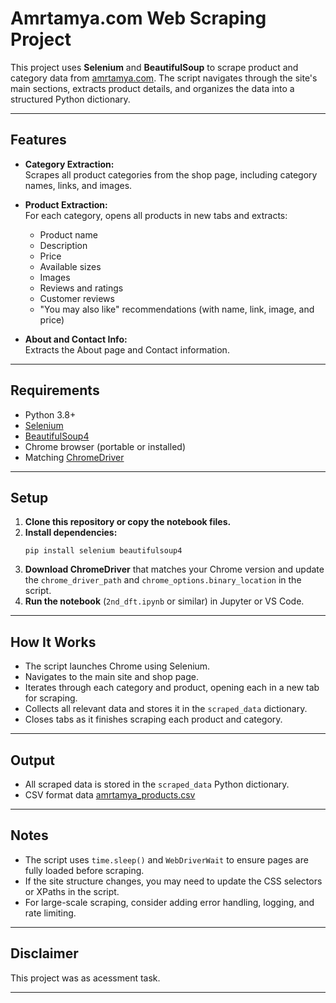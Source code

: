 # Amrtamya.com Web Scraping Project

This project uses **Selenium** and **BeautifulSoup** to scrape product and category data from [amrtamya.com](https://amrtamya.com/). The script navigates through the site's main sections, extracts product details, and organizes the data into a structured Python dictionary.

---

## Features

- **Category Extraction:**  
  Scrapes all product categories from the shop page, including category names, links, and images.

- **Product Extraction:**  
  For each category, opens all products in new tabs and extracts:
  - Product name
  - Description
  - Price
  - Available sizes
  - Images
  - Reviews and ratings
  - Customer reviews
  - "You may also like" recommendations (with name, link, image, and price)

- **About and Contact Info:**  
  Extracts the About page and Contact information.

---

## Requirements

- Python 3.8+
- [Selenium](https://pypi.org/project/selenium/)
- [BeautifulSoup4](https://pypi.org/project/beautifulsoup4/)
- Chrome browser (portable or installed)
- Matching [ChromeDriver](https://googlechromelabs.github.io/chrome-for-testing/)

---

## Setup

1. **Clone this repository or copy the notebook files.**
2. **Install dependencies:**
   ```
   pip install selenium beautifulsoup4
   ```
3. **Download ChromeDriver** that matches your Chrome version and update the `chrome_driver_path` and `chrome_options.binary_location` in the script.
4. **Run the notebook** (`2nd_dft.ipynb` or similar) in Jupyter or VS Code.

---

## How It Works

- The script launches Chrome using Selenium.
- Navigates to the main site and shop page.
- Iterates through each category and product, opening each in a new tab for scraping.
- Collects all relevant data and stores it in the `scraped_data` dictionary.
- Closes tabs as it finishes scraping each product and category.

---

## Output

- All scraped data is stored in the `scraped_data` Python dictionary.
- CSV format data [amrtamya_products.csv](https://github.com/yash733/WebScraping_Amrtamya/blob/main/Scraping/amrtamya_products.csv)
---

## Notes

- The script uses `time.sleep()` and `WebDriverWait` to ensure pages are fully loaded before scraping.
- If the site structure changes, you may need to update the CSS selectors or XPaths in the script.
- For large-scale scraping, consider adding error handling, logging, and rate limiting.

---

## Disclaimer

This project was as acessment task.  

---
